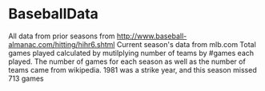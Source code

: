 # BaseballData

All data from prior seasons from http://www.baseball-almanac.com/hitting/hihr6.shtml
Current season's data from mlb.com
Total games played calculated by mutilplying number of teams by #games each played. The number of games for each season as well as the number of teams came from wikipedia.
1981 was a strike year, and this season missed 713 games

